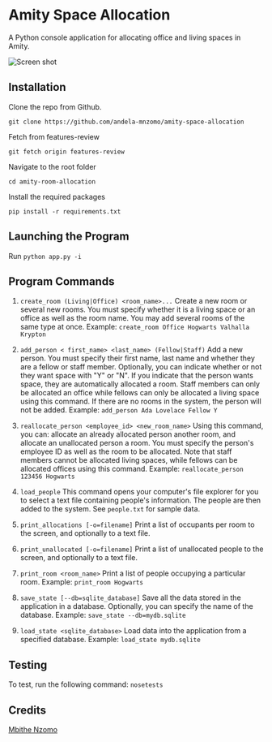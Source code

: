 # Amity Space Allocation
A Python console application for allocating office and living spaces in Amity.

![Screen shot](https://github.com/andela-mnzomo/amity-space-allocation/blob/features-review/screenshot.jpg)

## Installation
Clone the repo from Github.
```
git clone https://github.com/andela-mnzomo/amity-space-allocation
```

Fetch from features-review
```
git fetch origin features-review
```

Navigate to the root folder
```
cd amity-room-allocation
```

Install the required packages
```
pip install -r requirements.txt
```

## Launching the Program
Run ```python app.py -i```

## Program Commands
1. ```create_room (Living|Office) <room_name>...```
Create a new room or several new rooms. You must specify whether it is a living space or an office as well as the room name. You may add several rooms of the same type at once. Example: ``` create_room Office Hogwarts Valhalla Krypton ```

2. ```add_person < first_name> <last_name> (Fellow|Staff)```
Add a new person. You must specify their first name, last name and whether they are a fellow or staff member. Optionally, you can indicate whether or not they want space with "Y" or "N". If you indicate that the person wants space, they are automatically allocated a room. Staff members can only be allocated an office while fellows can only be allocated a living space using this command. If there are no rooms in the system, the person will not be added. Example: ```add_person Ada Lovelace Fellow Y```

3. ```reallocate_person <employee_id> <new_room_name>```
Using this command, you can: allocate an already allocated person another room, and allocate an unallocated person a room. You must specify the person's employee ID as well as the room to be allocated. Note that staff members cannot be allocated living spaces, while fellows can be allocated offices using this command. Example: ```reallocate_person 123456 Hogwarts```

4. ```load_people```
This command opens your computer's file explorer for you to select a text file containing people's information. The people are then added to the system. See ```people.txt``` for sample data.

5. ```print_allocations [-o=filename]```
Print a list of occupants per room to the screen, and optionally to a text file.

6. ```print_unallocated [-o=filename]```
Print a list of unallocated people to the screen, and optionally to a text file.

7. ```print_room <room_name>```
Print a list of people occupying a particular room. Example: ```print_room Hogwarts```

8. ```save_state [--db=sqlite_database]```
Save all the data stored in the application in a database. Optionally, you can specify the name of the database. Example: ```save_state --db=mydb.sqlite```

9. ```load_state <sqlite_database>```
Load data into the application from a specified database. Example: ```load_state mydb.sqlite```

## Testing
To test, run the following command: ```nosetests```

## Credits

[Mbithe Nzomo](https://github.com/andela-mnzomo)
